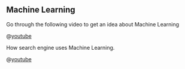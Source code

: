 ## Machine Learning
Go through the following video to get an idea about Machine Learning

@[youtube](OeU5m6vRyCk)


How search engine uses Machine Learning.

@[youtube](LVV_93mBfSU)